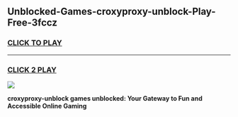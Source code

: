 
## Unblocked-Games-croxyproxy-unblock-Play-Free-3fccz
<h3>
<a href="https://premium76.site?title=croxyproxy-unblock&ref=21A">CLICK TO PLAY</a></h3>
<hr>

<h3>
<a href="https://premium76.site?title=croxyproxy-unblock&ref=21A">CLICK 2 PLAY</a>
  
</h3>

<a href="https://premium76.site?title=croxyproxy-unblock&ref=21A"><img src="https://clearcache.store/games.png"></a>


**croxyproxy-unblock games unblocked: Your Gateway to Fun and Accessible Online Gaming**
